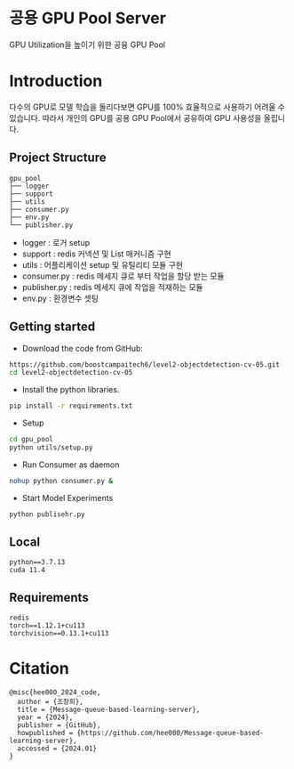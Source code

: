# 공용 GPU Pool Server
GPU Utilization을 높이기 위한 공융 GPU Pool

# Introduction

다수의 GPU로 모델 학습을 돌리다보면 GPU를 100% 효율적으로 사용하기 어려울 수 있습니다. 따라서 개인의 GPU를 공용 GPU Pool에서 공유하여 GPU 사용성을 올립니다.

## Project Structure

```
gpu_pool
├── logger
├── support
├── utils
├── consumer.py
├── env.py
└── publisher.py
```

- logger : 로거 setup
- support : redis 커넥션 및 List 매커니즘 구현
- utils : 어플리케이션 setup 및 유틸리티 모듈 구현
- consumer.py : redis 메세지 큐로 부터 작업을 할당 받는 모듈
- publisher.py : redis 메세지 큐에 작업을 적재하는 모듈
- env.py : 환경변수 셋팅

## Getting started
- Download the code from GitHub:
```bash
https://github.com/boostcampaitech6/level2-objectdetection-cv-05.git
cd level2-objectdetection-cv-05
```

- Install the python libraries.
```bash
pip install -r requirements.txt
```

- Setup
```bash
cd gpu_pool
python utils/setup.py
```

- Run Consumer as daemon
```bash
nohup python consumer.py &
```

- Start Model Experiments
```bash
python publisehr.py
```

## Local
```
python==3.7.13
cuda 11.4
```

## Requirements
```
redis
torch==1.12.1+cu113
torchvision==0.13.1+cu113
```

# Citation
```
@misc{hee000_2024_code,
  author = {조창희},
  title = {Message-queue-based-learning-server},
  year = {2024},
  publisher = {GitHub},
  howpublished = {https://github.com/hee000/Message-queue-based-learning-server},
  accessed = {2024.01}
}
```
